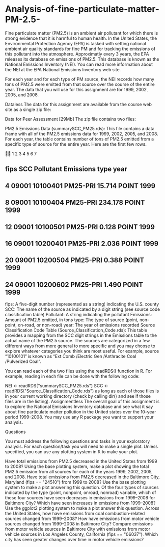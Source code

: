 # Analysis-of-fine-particulate-matter-PM-2.5-

Fine particulate matter (PM2.5) is an ambient air pollutant for which there is strong evidence that it is harmful to human health. In the United States, the Environmental Protection Agency (EPA) is tasked with setting national ambient air quality standards for fine PM and for tracking the emissions of this pollutant into the atmosphere. Approximatly every 3 years, the EPA releases its database on emissions of PM2.5. This database is known as the National Emissions Inventory (NEI). You can read more information about the NEI at the EPA National Emissions Inventory web site.

For each year and for each type of PM source, the NEI records how many tons of PM2.5 were emitted from that source over the course of the entire year. The data that you will use for this assignment are for 1999, 2002, 2005, and 2008.

Dataless 
The data for this assignment are available from the course web site as a single zip file:

Data for Peer Assessment [29Mb]
The zip file contains two files:

PM2.5 Emissions Data (summarySCC_PM25.rds): This file contains a data frame with all of the PM2.5 emissions data for 1999, 2002, 2005, and 2008. For each year, the table contains number of tons of PM2.5 emitted from a specific type of source for the entire year. Here are the first few rows.



1
2
3
4
5
6
7
##     fips      SCC Pollutant Emissions  type year
## 4  09001 10100401  PM25-PRI    15.714 POINT 1999
## 8  09001 10100404  PM25-PRI   234.178 POINT 1999
## 12 09001 10100501  PM25-PRI     0.128 POINT 1999
## 16 09001 10200401  PM25-PRI     2.036 POINT 1999
## 20 09001 10200504  PM25-PRI     0.388 POINT 1999
## 24 09001 10200602  PM25-PRI     1.490 POINT 1999
fips: A five-digit number (represented as a string) indicating the U.S. county
SCC: The name of the source as indicated by a digit string (see source code classification table)
Pollutant: A string indicating the pollutant
Emissions: Amount of PM2.5 emitted, in tons
type: The type of source (point, non-point, on-road, or non-road)
year: The year of emissions recorded
Source Classification Code Table (Source_Classification_Code.rds): This table provides a mapping from the SCC digit strings in the Emissions table to the actual name of the PM2.5 source. The sources are categorized in a few different ways from more general to more specific and you may choose to explore whatever categories you think are most useful. For example, source “10100101” is known as “Ext Comb /Electric Gen /Anthracite Coal /Pulverized Coal”.

You can read each of the two files using the readRDS() function in R. For example, reading in each file can be done with the following code:

NEI <- readRDS("summarySCC_PM25.rds")
SCC <- readRDS("Source_Classification_Code.rds")
as long as each of those files is in your current working directory (check by calling dir() and see if those files are in the listing).
Assignmentless 
The overall goal of this assignment is to explore the National Emissions Inventory database and see what it say about fine particulate matter pollution in the United states over the 10-year period 1999–2008. You may use any R package you want to support your analysis.

Questions

You must address the following questions and tasks in your exploratory analysis. For each question/task you will need to make a single plot. Unless specified, you can use any plotting system in R to make your plot.

Have total emissions from PM2.5 decreased in the United States from 1999 to 2008? Using the base plotting system, make a plot showing the total PM2.5 emission from all sources for each of the years 1999, 2002, 2005, and 2008.
Have total emissions from PM2.5 decreased in the Baltimore City, Maryland (fips == "24510") from 1999 to 2008? Use the base plotting system to make a plot answering this question.
Of the four types of sources indicated by the type (point, nonpoint, onroad, nonroad) variable, which of these four sources have seen decreases in emissions from 1999–2008 for Baltimore City? Which have seen increases in emissions from 1999–2008? Use the ggplot2 plotting system to make a plot answer this question.
Across the United States, how have emissions from coal combustion-related sources changed from 1999–2008?
How have emissions from motor vehicle sources changed from 1999–2008 in Baltimore City?
Compare emissions from motor vehicle sources in Baltimore City with emissions from motor vehicle sources in Los Angeles County, California (fips == "06037"). Which city has seen greater changes over time in motor vehicle emissions?
